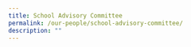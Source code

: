 ```yaml
---
title: School Advisory Committee
permalink: /our-people/school-advisory-committee/
description: ""
---
```



